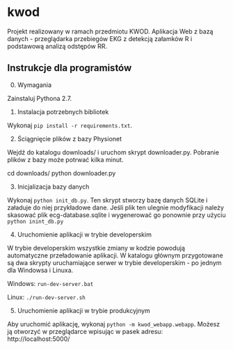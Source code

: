 # kwod

Projekt realizowany w ramach przedmiotu KWOD.
Aplikacja Web z bazą danych - przeglądarka przebiegów EKG
z detekcją załamków R i podstawową analizą odstępów RR.

## Instrukcje dla programistów

0. Wymagania

Zainstaluj Pythona 2.7.

1. Instalacja potrzebnych bibliotek

Wykonaj `pip install -r requirements.txt`.

2. Ściągnięcie plików z bazy Physionet

Wejdź do katalogu downloads/ i uruchom skrypt downloader.py.
Pobranie plików z bazy może potrwać kilka minut.

cd downloads/
python downloader.py

3. Inicjalizacja bazy danych

Wykonaj `python init_db.py`. Ten skrypt stworzy bazę
danych SQLite i załaduje do niej przykładowe dane.
Jeśli plik ten ulegnie modyfikacji należy skasować plik ecg-database.sqlite
i wygenerować go ponownie przy użyciu `python inint_db.py`

4. Uruchomienie aplikacji w trybie developerskim

W trybie developerskim wszystkie zmiany w kodzie powodują
automatyczne przeładowanie aplikacji. W katalogu głównym
przygotowane są dwa skrypty uruchamiające serwer w trybie
developerskim - po jednym dla Windowsa i Linuxa.

Windows: `run-dev-server.bat`

Linux: `./run-dev-server.sh`

5. Uruchomienie aplikacji w trybie produkcyjnym

Aby uruchomić aplikację, wykonaj `python -m kwod_webapp.webapp`.
Możesz ją otworzyć w przeglądarce wpisując w pasek adresu: http://localhost:5000/

